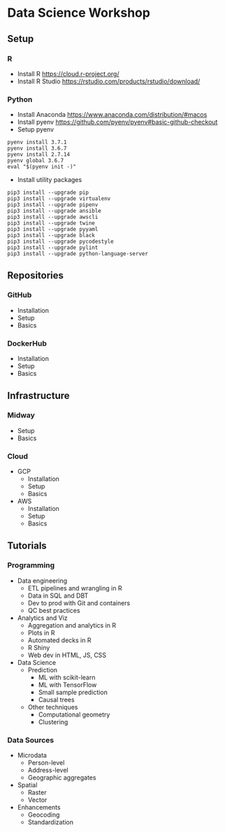 # Data Science Workshop

## Setup

### R
* Install R
https://cloud.r-project.org/
* Install R Studio
https://rstudio.com/products/rstudio/download/

### Python
* Install Anaconda
https://www.anaconda.com/distribution/#macos
* Install pyenv
https://github.com/pyenv/pyenv#basic-github-checkout
* Setup pyenv
```
pyenv install 3.7.1
pyenv install 3.6.7
pyenv install 2.7.14
pyenv global 3.6.7
eval "$(pyenv init -)"
```
* Install utility packages
```
pip3 install --upgrade pip
pip3 install --upgrade virtualenv
pip3 install --upgrade pipenv
pip3 install --upgrade ansible
pip3 install --upgrade awscli
pip3 install --upgrade twine
pip3 install --upgrade pyyaml
pip3 install --upgrade black
pip3 install --upgrade pycodestyle
pip3 install --upgrade pylint
pip3 install --upgrade python-language-server
```

## Repositories
### GitHub 
* Installation
* Setup
* Basics
### DockerHub 
* Installation
* Setup
* Basics

## Infrastructure
### Midway 
* Setup
* Basics
### Cloud 
* GCP 
  * Installation
  * Setup
  * Basics
* AWS
  * Installation
  * Setup
  * Basics

## Tutorials

### Programming
* Data engineering
  * ETL pipelines and wrangling in R
  * Data in SQL and DBT
  * Dev to prod with Git and containers 
  * QC best practices
* Analytics and Viz
  * Aggregation and analytics in R
  * Plots in R
  * Automated decks in R
  * R Shiny
  * Web dev in HTML, JS, CSS
* Data Science
  * Prediction
    * ML with scikit-learn 
    * ML with TensorFlow
    * Small sample prediction
    * Causal trees
  * Other techniques
    * Computational geometry
    * Clustering

### Data Sources
* Microdata
  * Person-level
  * Address-level
  * Geographic aggregates
* Spatial
  * Raster
  * Vector
* Enhancements
  * Geocoding
  * Standardization
